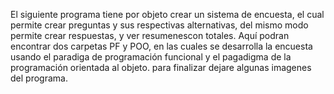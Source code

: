 El siguiente programa tiene por objeto crear un sistema de encuesta, el cual permite crear preguntas y sus respectivas alternativas, del mismo modo permite crear respuestas, y ver resumenescon totales.
Aquí podran encontrar dos carpetas PF y POO, en las cuales se desarrolla la encuesta usando el paradiga de programación funcional y el pagadigma de la programación orientada al objeto.
para finalizar dejare algunas imagenes del programa.
